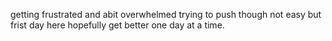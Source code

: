 getting frustrated and abit overwhelmed trying to push though not easy but frist day here hopefully get better one day at a time.
